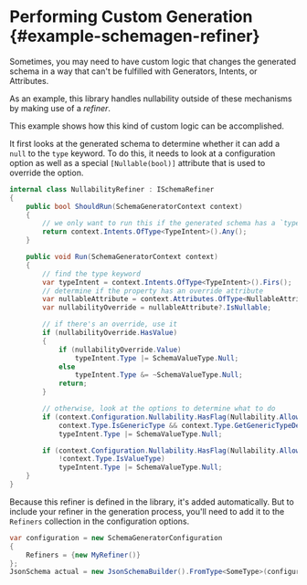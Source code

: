 # Performing Custom Generation {#example-schemagen-refiner}

Sometimes, you may need to have custom logic that changes the generated schema in a way that can't be fulfilled with Generators, Intents, or Attributes.

As an example, this library handles nullability outside of these mechanisms by making use of a _refiner_.

This example shows how this kind of custom logic can be accomplished.

It first looks at the generated schema to determine whether it can add a `null` to the `type` keyword.  To do this, it needs to look at a configuration option as well as a special `[Nullable(bool)]` attribute that is used to override the option.

```c#
internal class NullabilityRefiner : ISchemaRefiner
{
    public bool ShouldRun(SchemaGeneratorContext context)
    {
        // we only want to run this if the generated schema has a `type` keyword
        return context.Intents.OfType<TypeIntent>().Any();
    }

    public void Run(SchemaGeneratorContext context)
    {
        // find the type keyword
        var typeIntent = context.Intents.OfType<TypeIntent>().Firs();
        // determine if the property has an override attribute
        var nullableAttribute = context.Attributes.OfType<NullableAttribute>().FirstOrDefault();
        var nullabilityOverride = nullableAttribute?.IsNullable;

        // if there's an override, use it
        if (nullabilityOverride.HasValue)
        {
            if (nullabilityOverride.Value)
                typeIntent.Type |= SchemaValueType.Null;
            else
                typeIntent.Type &= ~SchemaValueType.Null;
            return;
        }

        // otherwise, look at the options to determine what to do
        if (context.Configuration.Nullability.HasFlag(Nullability.AllowForNullableValueTypes) &&
            context.Type.IsGenericType && context.Type.GetGenericTypeDefinition() == typeof(Nullable<>))
            typeIntent.Type |= SchemaValueType.Null;

        if (context.Configuration.Nullability.HasFlag(Nullability.AllowForReferenceTypes) &&
            !context.Type.IsValueType)
            typeIntent.Type |= SchemaValueType.Null;
    }
}
```

Because this refiner is defined in the library, it's added automatically.  But to include your refiner in the generation process, you'll need to add it to the `Refiners` collection in the configuration options.

```c#
var configuration = new SchemaGeneratorConfiguration
{
    Refiners = {new MyRefiner()}
};
JsonSchema actual = new JsonSchemaBuilder().FromType<SomeType>(configuration);
```